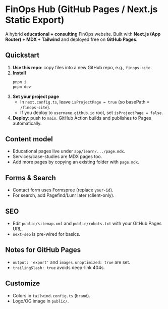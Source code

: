 # FinOps Hub (GitHub Pages / Next.js Static Export)

A hybrid **educational + consulting** FinOps website. Built with **Next.js (App Router) + MDX + Tailwind** and deployed free on **GitHub Pages**.

## Quickstart

1. **Use this repo**: copy files into a new GitHub repo, e.g., `finops-site`.
2. **Install**
   ```bash
   pnpm i
   pnpm dev
   ```
3. **Set your project page**
   - In `next.config.ts`, leave `isProjectPage = true` (so basePath = `/finops-site`).
   - If you deploy to `username.github.io` root, set `isProjectPage = false`.
4. **Deploy**: push to `main`. GitHub Action builds and publishes to Pages automatically.

## Content model
- Educational pages live under `app/learn/.../page.mdx`.
- Services/case-studies are MDX pages too.
- Add more pages by copying an existing folder with `page.mdx`.

## Forms & Search
- Contact form uses Formspree (replace `your-id`).
- For search, add Pagefind/Lunr later (client-only).

## SEO
- Edit `public/sitemap.xml` and `public/robots.txt` with your GitHub Pages URL.
- `next-seo` is pre-wired for basics.

## Notes for GitHub Pages
- `output: 'export'` and `images.unoptimized: true` are set.
- `trailingSlash: true` avoids deep-link 404s.

## Customize
- Colors in `tailwind.config.ts` (`brand`).
- Logo/OG image in `public/`.
